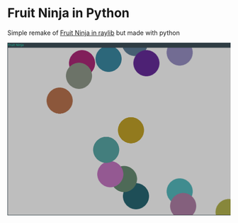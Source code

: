 # Fruit Ninja in Python

Simple remake of [Fruit Ninja in raylib](https://github.com/qkzk/fruit-ninja) but made with python

![img](img/fruit_ninja.png)
